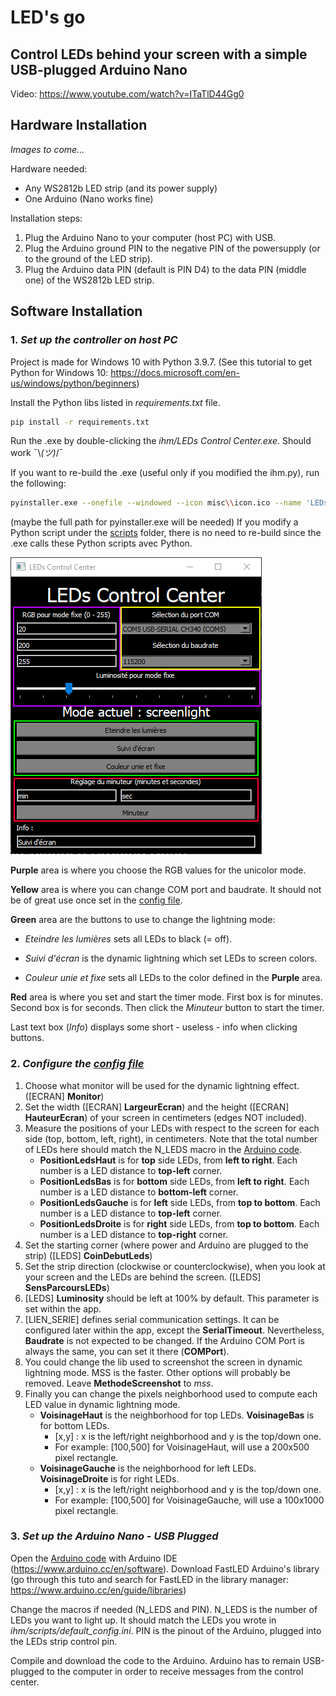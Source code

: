 # LED's go
## Control LEDs behind your screen with a simple USB-plugged Arduino Nano 

Video: https://www.youtube.com/watch?v=ITaTlD44Gg0

## Hardware Installation
_Images to come..._

Hardware needed:
- Any WS2812b LED strip (and its power supply)
- One Arduino (Nano works fine)

Installation steps:
1. Plug the Arduino Nano to your computer (host PC) with USB.
2. Plug the Arduino ground PIN to the negative PIN of the powersupply (or to the ground of the LED strip).
3. Plug the Arduino data PIN (default is PIN D4) to the data PIN (middle one) of the WS2812b LED strip.

## Software Installation
### 1. _Set up the controller on host PC_
Project is made for Windows 10 with Python 3.9.7.
(See this tutorial to get Python for Windows 10: https://docs.microsoft.com/en-us/windows/python/beginners)

Install the Python libs listed in _requirements.txt_ file.

```sh
pip install -r requirements.txt
```

Run the .exe by double-clicking the _ihm/LEDs Control Center.exe_. Should work ¯\\_(ツ)_/¯

If you want to re-build the .exe (useful only if you modified the ihm.py), run the following:
```sh
pyinstaller.exe --onefile --windowed --icon misc\\icon.ico --name 'LEDs Control Center' ihm.py
```
(maybe the full path for pyinstaller.exe will be needed)
If you modify a Python script under the [scripts](ihm/scripts) folder, there is no need to re-build since the .exe calls these Python scripts avec Python.

![What the app looks like](ihm/misc/ihm_image.png)

**Purple** area is where you choose the RGB values for the unicolor mode.

**Yellow** area is where you can change COM port and baudrate. It should not be of great use once set in the [config file](ihm/scripts/default\_config.ini).

**Green** area are the buttons to use to change the lightning mode:

- _Eteindre les lumières_ sets all LEDs to black (= off).

- _Suivi d'écran_ is the dynamic lightning which set LEDs to screen colors.

- _Couleur unie et fixe_ sets all LEDs to the color defined in the **Purple** area.

**Red** area is where you set and start the timer mode. First box is for minutes. Second box is for seconds. Then click the _Minuteur_ button to start the timer.

Last text box (_Info_) displays some short - useless - info when clicking buttons.

### 2. _Configure the [config file](ihm/scripts/default\_config.ini)_
1. Choose what monitor will be used for the dynamic lightning effect. ([ECRAN] **Monitor**)
2. Set the width ([ECRAN] **LargeurEcran**) and the height ([ECRAN] **HauteurEcran**) of your screen in centimeters (edges NOT included).
3. Measure the positions of your LEDs with respect to the screen for each side (top, bottom, left, right), in centimeters. Note that the total number of LEDs here should match the N\_LEDS macro in the [Arduino code](arduino/screen\_to\_ledstrip\_fast/screen\_to\_ledstrip\_fast.ino).
    - **PositionLedsHaut** is for **top** side LEDs, from **left to right**. Each number is a LED distance to **top-left** corner.
    - **PositionLedsBas** is for **bottom** side LEDs, from **left to right**. Each number is a LED distance to **bottom-left** corner.
    - **PositionLedsGauche** is for **left** side LEDs, from **top to bottom**. Each number is a LED distance to **top-left** corner.
    - **PositionLedsDroite** is for **right** side LEDs, from **top to bottom**. Each number is a LED distance to **top-right** corner.
4. Set the starting corner (where power and Arduino are plugged to the strip) ([LEDS] **CoinDebutLeds**)
5. Set the strip direction (clockwise or counterclockwise), when you look at your screen and the LEDs are behind the screen. ([LEDS] **SensParcoursLEDs**)
6. [LEDS] **Luminosity** should be left at 100% by default. This parameter is set within the app.
7. [LIEN_SERIE] defines serial communication settings. It can be configured later within the app, except the **SerialTimeout**. Nevertheless, **Baudrate** is not expected to be changed. If the Arduino COM Port is always the same, you can set it there (**COMPort**).
8. You could change the lib used to screenshot the screen in dynamic lightning mode. MSS is the faster. Other options will probably be removed. Leave **MethodeScreenshot** to _mss_.
9. Finally you can change the pixels neighborhood used to compute each LED value in dynamic lightning mode.
    - **VoisinageHaut** is the neighborhood for top LEDs. **VoisinageBas** is for bottom LEDs.
        - [x,y] : x is the left/right neighborhood and y is the top/down one.
        - For example: [100,500] for VoisinageHaut, will use a 200x500 pixel rectangle.
    - **VoisinageGauche** is the neighborhood for left LEDs. **VoisinageDroite** is for right LEDs.
        - [x,y] : x is the left/right neighborhood and y is the top/down one.
        - For example: [100,500] for VoisinageGauche, will use a 100x1000 pixel rectangle.



### 3. _Set up the Arduino Nano - USB Plugged_
Open the [Arduino code](arduino/screen\_to\_ledstrip\_fast/screen\_to\_ledstrip\_fast.ino) with Arduino IDE (https://www.arduino.cc/en/software).
Download FastLED Arduino's library (go through this tuto and search for FastLED in the library manager: https://www.arduino.cc/en/guide/libraries)

Change the macros if needed (N\_LEDS and PIN). 
N\_LEDS is the number of LEDs you want to light up. It should match the LEDs you wrote in _ihm/scripts/default\_config.ini_.
PIN is the pinout of the Arduino, plugged into the LEDs strip control pin.

Compile and download the code to the Arduino.
Arduino has to remain USB-plugged to the computer in order to receive messages from the control center.


